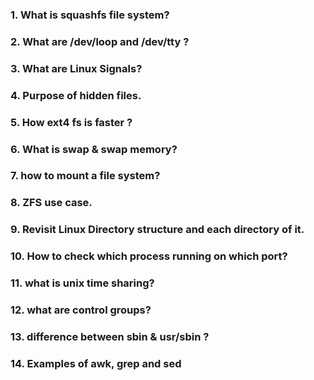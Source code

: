 ### 1. What is squashfs file system?
### 2. What are /dev/loop and /dev/tty ?
### 3. What are Linux Signals?
### 4. Purpose of hidden files.
### 5. How ext4 fs is faster ?
### 6. What is swap & swap memory?
### 7. how to mount a file system?
### 8. ZFS use case.
### 9. Revisit Linux Directory structure and each directory of it.
### 10. How to check which process running on which port?
### 11. what is unix time sharing?
### 12. what are control groups?
### 13. difference between sbin & usr/sbin ?
### 14. Examples of awk, grep and sed
